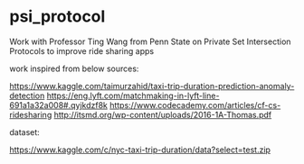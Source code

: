 # psi_protocol
Work with Professor Ting Wang from Penn State on Private Set Intersection Protocols to improve ride sharing apps

work inspired from below sources:

https://www.kaggle.com/taimurzahid/taxi-trip-duration-prediction-anomaly-detection
https://eng.lyft.com/matchmaking-in-lyft-line-691a1a32a008#.qyjkdzf8k
https://www.codecademy.com/articles/cf-cs-ridesharing
http://itsmd.org/wp-content/uploads/2016-1A-Thomas.pdf

dataset:

https://www.kaggle.com/c/nyc-taxi-trip-duration/data?select=test.zip

